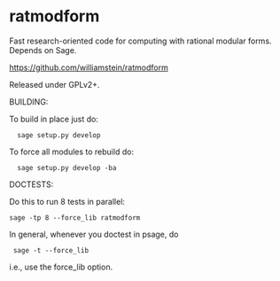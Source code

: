 ratmodform
==========

Fast research-oriented code for computing with rational modular forms. Depends on Sage.

   https://github.com/williamstein/ratmodform

Released under GPLv2+.

BUILDING:

  To build in place just do:

      sage setup.py develop

  To force all modules to rebuild do:

      sage setup.py develop -ba

DOCTESTS:

  Do this to run 8 tests in parallel:

    sage -tp 8 --force_lib ratmodform

  In general, whenever you doctest in psage, do

     sage -t --force_lib

  i.e., use the force_lib option.

